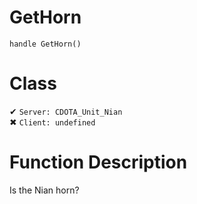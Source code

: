# GetHorn
```
handle GetHorn()
```
# Class
✔ `Server: CDOTA_Unit_Nian`  
✖ `Client: undefined`  

# Function Description
Is the Nian horn?
